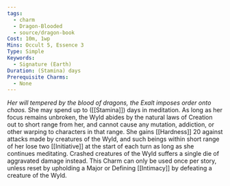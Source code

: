 ```yaml
---
tags:
  - charm
  - Dragon-Blooded
  - source/dragon-book
Cost: 10m, 1wp
Mins: Occult 5, Essence 3
Type: Simple
Keywords:
  - Signature (Earth)
Duration: (Stamina) days
Prerequisite Charms:
  - None
---
```

*Her will tempered by the blood of dragons, the Exalt imposes order onto chaos.*
She may spend up to ([[Stamina]]) days in meditation. As long as her focus remains unbroken, the Wyld abides by the natural laws of Creation out to short range from her, and cannot cause any mutation, addiction, or other warping to characters in that range. She gains [[Hardness]] 20 against attacks made by creatures of the Wyld, and such beings within short range of her lose two [[Initiative]] at the start of each turn as long as she continues meditating. Crashed creatures of the Wyld suffers a single die of aggravated damage instead. This Charm can only be used once per story, unless reset by upholding a Major or Defining [[Intimacy]] by defeating a creature of the Wyld.